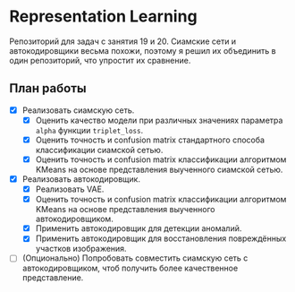 # Representation Learning

Репозиторий для задач с занятия 19 и 20. Сиамские сети и автокодировщики весьма похожи, поэтому я решил их объединить в один репозиторий, что упростит их сравнение.

## План работы

- [x] Реализовать сиамскую сеть.
  - [x] Оценить качество модели при различных значениях параметра `alpha` функции `triplet_loss`.
  - [x] Оценить точность и confusion matrix стандартного способа классификации сиамской сетью.
  - [x] Оценить точность и confusion matrix классификации алгоритмом KMeans на основе представления выученного сиамской сетью.

- [x] Реализовать автокодировщик.
  - [x] Реализовать VAE.
  - [x] Оценить точность и confusion matrix классификации алгоритмом KMeans на основе представления выученного автокодировщиком.
  - [x] Применить автокодировщик для детекции аномалий.
  - [x] Применить автокодировщик для восстановления повреждённых участков изображения.

- [ ] (Опционально) Попробовать совместить сиамскую сеть с автокодировщиком, чтоб получить более качественное представление.
